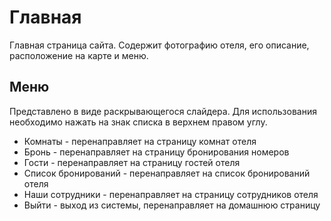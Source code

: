 # Главная 
Главная страница сайта. Содержит фотографию отеля, его описание, расположение на карте и меню.

## Меню

Представлено в виде раскрывающегося слайдера. Для использования необходимо нажать на знак списка в верхнем правом углу.
 
- Комнаты - перенаправляет на страницу комнат отеля
- Бронь - перенаправляет на страницу бронирования номеров
- Гости - перенаправляет на страницу гостей отеля
- Список бронирований - перенаправляет на список бронирований отеля
- Наши сотрудники - перенаправляет на страницу сотрудников отеля
- Выйти - выход из системы, перенаправляет на домашнюю страницу

